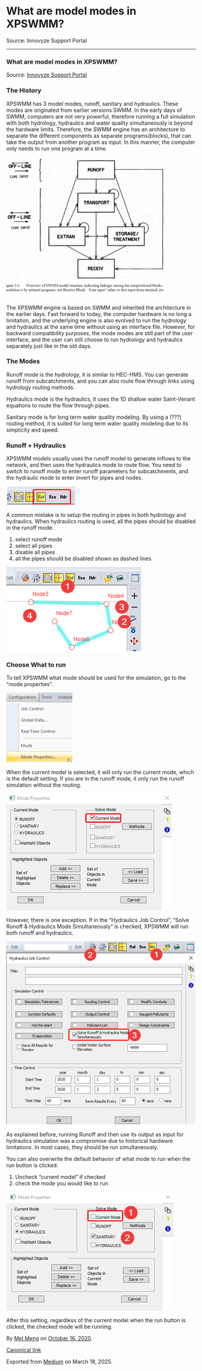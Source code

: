 # What are model modes in XPSWMM?

Source: Innovyze Support Portal

---

### What are model modes in XPSWMM?

Source: [Innovyze Support Portal](https://innovyze.force.com/support/s/article/What-are-model-modes-in-XPSWMM)

### The History

XPSWMM has 3 model modes, runoff, sanitary and hydraulics. These modes are originated from earlier versions SWMM. In the early days of SWMM, computers are not very powerful, therefore running a full simulation with both hydrology, hydraulics and water quality simultaneously is beyond the hardware limits. Therefore, the SWMM engine has an architecture to separate the different components as separate programs(blocks), that can take the output from another program as input. In this manner, the computer only needs to run one program at a time.

![](images\1_0BTns4lYpeEHmeyE4IjQjw.png)

The XPSWMM engine is based on SWMM and inherited the architecture in the earlier days. Fast forward to today, the computer hardware is no long a limitation, and the underlying engine is also evolved to run the hydrology and hydraulics at the same time without using an interface file. However, for backward compatibility purposes, the mode modes are still part of the user interface, and the user can still choose to run hydrology and hydraulics separately just like in the old days.

### The Modes

Runoff mode is the hydrology, it is similar to HEC-HMS. You can generate runoff from subcatchments, and you can also route flow through links using hydrology routing methods.

Hydraulics mode is the hydraulics, it uses the 1D shallow water Saint-Venant equations to route the flow through pipes.

Sanitary mode is for long term water quality modeling. By using a (???) routing method, it is suited for long term water quality modeling due to its simplicity and speed.

### Runoff + Hydraulics

XPSWMM models usually uses the runoff model to generate inflows to the network, and then uses the hydraulics mode to route flow. You need to switch to runoff mode to enter runoff parameters for subcatchments, and the hydraulic mode to enter invert for pipes and nodes.

![](images\1_ectNJHEV3rbf4DG-JVvx2A.png)

A common mistake is to setup the routing in pipes in both hydrology and hydraulics. When hydraulics routing is used, all the pipes should be disabled in the runoff mode.  
1. select runoff mode  
2. select all pipes  
3. disable all pipes  
4. all the pipes should be disabled shown as dashed lines

![](images\1_LFyjVkwoM0YIlNaRrv5jDw.png)

### Choose What to run

To tell XPSWMM what mode should be used for the simulation, go to the “mode properties”.

![](images\1_irKjFj5sd4Rt6jB_Qa2Z2A.png)

When the current model is selected, it will only run the current mode, which is the default setting. If you are in the runoff mode, it only run the runoff simulation without the routing.

![](images\1_zsFij6cRn09KHiY9DLLJUQ.png)

However, there is one exception. If in the “Hydraulics Job Control”, “Solve Runoff & Hydraulics Mode Simultaneously” is checked, XPSWMM will run both runoff and hydraulics.

![](images\1_5p7EdhoEneWCSr64B2LV9A.png)

As explained before, running Runoff and then use its output as input for hydraulics simulation was a compromise due to historical hardware limitations. In most cases, they should be run simultaneously.

You can also overwrite the default behavior of what mode to run when the run button is clicked.  
1. Uncheck “current model” if checked  
2. check the mode you would like to run

![](images\1_oh7NicM60Obkj9O77_j1sQ.png)

After this setting, regardless of the current model when the run button is clicked, the checked mode will be running.

By [Mel Meng](https://medium.com/@mel-meng-pe) on [October 16, 2020](https://medium.com/p/bb0843986917).

[Canonical link](https://medium.com/@mel-meng-pe/what-are-model-modes-in-xpswmm-bb0843986917)

Exported from [Medium](https://medium.com) on March 18, 2025.